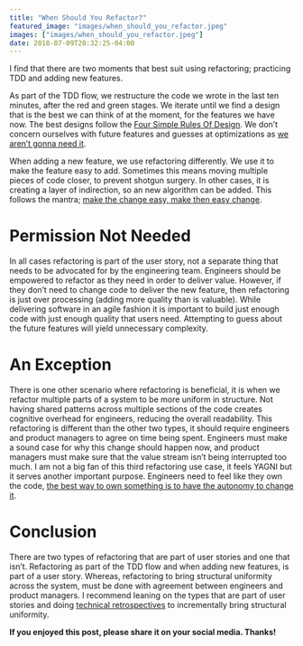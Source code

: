 ```yaml
---
title: "When Should You Refactor?"
featured_image: "images/when_should_you_refactor.jpeg"
images: ["images/when_should_you_refactor.jpeg"]
date: 2018-07-09T20:32:25-04:00
---
```


I find that there are two moments that best suit using refactoring; practicing TDD and adding new features.

As part of the TDD flow, we restructure the code we wrote in the last ten minutes, after the red and green stages. We iterate until we find a design that is the best we can think of at the moment, for the features we have now. The best designs follow the [Four Simple Rules Of Design](https://www.martinfowler.com/bliki/BeckDesignRules.html). We don’t concern ourselves with future features and guesses at optimizations as [we aren’t gonna need it](http://wiki.c2.com/?YouArentGonnaNeedIt).

When adding a new feature, we use refactoring differently. We use it to make the feature easy to add. Sometimes this means moving multiple pieces of code closer, to prevent shotgun surgery. In other cases, it is creating a layer of indirection, so an new algorithm can be added. This follows the mantra; [make the change easy, make then easy change](https://www.facebook.com/notes/kent-beck/runright-and-vice-versa/566483323384536).

# Permission Not Needed

In all cases refactoring is part of the user story, not a separate thing that needs to be advocated for by the engineering team. Engineers should be empowered to refactor as they need in order to deliver value. However, if they don’t need to change code to deliver the new feature, then refactoring is just over processing (adding more quality than is valuable). While delivering software in an agile fashion it is important to build just enough code with just enough quality that users need. Attempting to guess about the future features will yield unnecessary complexity.

# An Exception

There is one other scenario where refactoring is beneficial, it is when we refactor multiple parts of a system to be more uniform in structure. Not having shared patterns across multiple sections of the code creates cognitive overhead for engineers, reducing the overall readability. This refactoring is different than the other two types, it should require engineers and product managers to agree on time being spent. Engineers must make a sound case for why this change should happen now, and product managers must make sure that the value stream isn’t being interrupted too much. I am not a big fan of this third refactoring use case, it feels YAGNI but it serves another important purpose. Engineers need to feel like they own the code, [the best way to own something is to have the autonomy to change it](https://www.researchgate.net/publication/301612260_Practice_and_Perception_of_Team_Code_Ownership).

# Conclusion

There are two types of refactoring that are part of user stories and one that isn’t. Refactoring as part of the TDD flow and when adding new features, is part of a user story. Whereas, refactoring to bring structural uniformity across the system, must be done with agreement between engineers and product managers. I recommend leaning on the types that are part of user stories and doing [technical retrospectives](/posts/technical-retrospective-what-why-how/) to incrementally bring structural uniformity.

**If you enjoyed this post, please share it on your social media. Thanks!**
